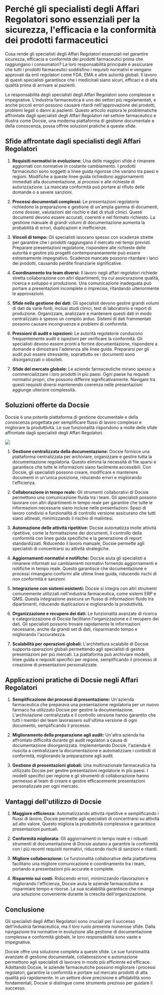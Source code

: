 # Perché gli specialisti degli Affari Regolatori sono essenziali per la sicurezza, l'efficacia e la conformità dei prodotti farmaceutici

Cosa rende gli specialisti degli Affari Regolatori essenziali nel garantire sicurezza, efficacia e conformità dei prodotti farmaceutici prima che raggiungano i consumatori? La loro responsabilità principale è assicurare che tutti i prodotti farmaceutici soddisfino i requisiti normativi e vengano approvati da enti regolatori come FDA, EMA e altre autorità globali. Il lavoro di questi specialisti garantisce che i medicinali siano sicuri, efficaci e di alta qualità prima di arrivare ai pazienti.

Le responsabilità degli specialisti degli Affari Regolatori sono complesse e impegnative. L'industria farmaceutica è uno dei settori più regolamentati, e anche piccoli errori possono causare ritardi nell'approvazione dei prodotti, problemi legali o danni ai pazienti. Questo articolo esplora le problematiche affrontate dagli specialisti degli Affari Regolatori nel settore farmaceutico e illustra come Docsie, una moderna piattaforma di gestione documentale e della conoscenza, possa offrire soluzioni pratiche a queste sfide.

## Sfide affrontate dagli specialisti degli Affari Regolatori

1. **Requisiti normativi in evoluzione:** Una delle maggiori sfide è rimanere aggiornati con normative in costante cambiamento. I prodotti farmaceutici sono soggetti a linee guida rigorose che variano tra paesi e regioni. Modifiche a queste linee guida richiedono aggiornamenti immediati alla documentazione, ai processi e alle richieste di autorizzazione. La mancata conformità può portare al rifiuto delle domande o a severe sanzioni.

2. **Processi documentali complessi:** Le presentazioni regolatorie richiedono la preparazione e gestione di un'ampia gamma di documenti, come dossier, valutazioni del rischio e dati di studi clinici. Questi documenti devono essere accurati, coerenti e nel formato richiesto. La gestione manuale di grandi volumi di documentazione aumenta la probabilità di errori, duplicazioni e inefficienze.

3. **Vincoli di tempo:** Gli specialisti lavorano spesso con scadenze strette per garantire che i prodotti raggiungano il mercato nei tempi previsti. Preparare presentazioni regolatorie, rispondere alle richieste delle autorità e gestire più progetti contemporaneamente può essere estremamente impegnativo. Scadenze mancate possono ritardare i lanci dei prodotti, causando perdite finanziarie significative.

4. **Coordinamento tra team diversi:** Il lavoro negli affari regolatori richiede stretta collaborazione con altri dipartimenti, tra cui assicurazione qualità, ricerca e sviluppo e produzione. Una comunicazione inadeguata può portare a presentazioni incomplete o imprecise, ritardando ulteriormente le approvazioni.

5. **Sfide nella gestione dei dati:** Gli specialisti devono gestire grandi volumi di dati da varie fonti, inclusi studi clinici, test di laboratorio e report di produzione. Organizzare, analizzare e mantenere questi dati in modo centralizzato è spesso un compito arduo. Sistemi di dati frammentati possono causare incongruenze e problemi di conformità.

6. **Pressioni di audit e ispezioni:** Le autorità regolatorie conducono frequentemente audit e ispezioni per verificare la conformità. Gli specialisti devono essere pronti a fornire documentazione, rispondere a domande e dimostrare l'aderenza alle linee guida. Prepararsi per gli audit può essere stressante, soprattutto se i documenti sono disorganizzati o obsoleti.

7. **Sfide del mercato globale:** Le aziende farmaceutiche mirano spesso a commercializzare i loro prodotti in più paesi. Ogni paese ha requisiti normativi propri, che possono differire significativamente. Navigare tra questi requisiti diversi mantenendo coerenza nelle presentazioni aggiunge ulteriore complessità.

## Soluzioni offerte da Docsie

Docsie è una potente piattaforma di gestione documentale e della conoscenza progettata per semplificare flussi di lavoro complessi e migliorare la produttività. Le sue funzionalità rispondono a molte delle sfide affrontate dagli specialisti degli Affari Regolatori.

![](https://cdn.docsie.io/workspace_PxAvC1Uenuc7ad6H3/doc_XyRNLa5cwc5POC0vL/file_2YLQLNsvYBlOnREjN/regulatory_affairs_ra_specialists_2_6a4d249b-6943-385d-3502-438575d8133e.jpg)

1. **Gestione centralizzata della documentazione:** Docsie fornisce una piattaforma centralizzata per archiviare, organizzare e gestire tutta la documentazione regolatoria. Questo elimina la necessità di file sparsi e garantisce che tutte le informazioni siano facilmente accessibili. Con Docsie, gli specialisti possono creare, modificare e mantenere documenti in un'unica posizione, riducendo errori e migliorando l'efficienza.

2. **Collaborazione in tempo reale:** Gli strumenti collaborativi di Docsie permettono una comunicazione fluida tra i team. Gli specialisti possono lavorare con altri dipartimenti in tempo reale per garantire che tutte le informazioni necessarie siano incluse nelle presentazioni. Spazi di lavoro condivisi e funzionalità di controllo versione assicurano che tutti siano allineati, minimizzando il rischio di malintesi.

3. **Automazione delle attività ripetitive:** Docsie automatizza molte attività ripetitive, come la formattazione dei documenti, il controllo della conformità con linee guida specifiche e la generazione di report standardizzati. Riducendo il lavoro manuale, Docsie permette agli specialisti di concentrarsi su attività strategiche.

4. **Aggiornamenti normativi e notifiche:** Docsie aiuta gli specialisti a rimanere informati sui cambiamenti normativi fornendo aggiornamenti e notifiche in tempo reale. Questo garantisce che documentazione e processi rimangano conformi alle ultime linee guida, riducendo rischi di non conformità e sanzioni.

5. **Integrazione con sistemi esistenti:** Docsie si integra con altri strumenti comunemente utilizzati nell'industria farmaceutica, come sistemi ERP e QMS. Questa integrazione assicura un flusso di informazioni fluido tra dipartimenti, riducendo duplicazioni e migliorando la produttività.

6. **Organizzazione e recupero dei dati:** Le funzionalità avanzate di ricerca e categorizzazione di Docsie facilitano l'organizzazione e il recupero dei dati. Gli specialisti possono trovare rapidamente le informazioni necessarie, anche da grandi set di dati, risparmiando tempo e migliorando l'accuratezza.

7. **Scalabilità per operazioni globali:** L'architettura scalabile di Docsie supporta operazioni globali permettendo agli specialisti di gestire presentazioni per più mercati. La piattaforma può archiviare modelli, linee guida e requisiti specifici per regione, semplificando il processo di creazione di presentazioni personalizzate.

## Applicazioni pratiche di Docsie negli Affari Regolatori

1. **Semplificazione dei processi di presentazione:** Un'azienda farmaceutica che preparava una presentazione regolatoria per un nuovo farmaco ha utilizzato Docsie per gestire la documentazione. L'archiviazione centralizzata e il controllo versione hanno garantito che tutti i membri del team lavorassero sull'ultima versione di ogni documento, semplificando il processo.

2. **Miglioramento della preparazione agli audit:** Un'altra azienda ha affrontato difficoltà durante gli audit regolatori a causa di documentazione disorganizzata. Implementando Docsie, l'azienda è riuscita a centralizzare la documentazione e automatizzare i controlli di conformità, migliorando la preparazione agli audit.

3. **Gestione di presentazioni globali:** Una multinazionale farmaceutica ha utilizzato Docsie per gestire presentazioni regolatorie in più paesi. I modelli specifici per regione e gli strumenti di collaborazione hanno permesso al team di creare e gestire efficacemente presentazioni personalizzate per ogni mercato.

## Vantaggi dell'utilizzo di Docsie

1. **Maggiore efficienza:** Automatizzando attività ripetitive e semplificando i flussi di lavoro, Docsie permette agli specialisti di concentrarsi su attività ad alto valore. Questo migliora la produttività complessiva e garantisce presentazioni puntuali.

2. **Conformità migliorata:** Gli aggiornamenti in tempo reale e i robusti strumenti di documentazione di Docsie aiutano a garantire la conformità con i più recenti requisiti normativi, riducendo rischi di sanzioni e ritardi.

3. **Migliore collaborazione:** Le funzionalità collaborative della piattaforma facilitano una migliore comunicazione e coordinamento tra i team, portando a presentazioni più accurate e complete.

4. **Risparmio sui costi:** Riducendo errori, minimizzando rilavorazioni e migliorando l'efficienza, Docsie aiuta le aziende farmaceutiche a risparmiare tempo e risorse. La sua scalabilità garantisce che rimanga una soluzione conveniente durante la crescita dell'organizzazione.

## Conclusione

Gli specialisti degli Affari Regolatori sono cruciali per il successo dell'industria farmaceutica, ma il loro ruolo presenta numerose sfide. Dalla navigazione tra normative in evoluzione alla gestione di documentazione complessa e conformità globale, le loro responsabilità sono vaste e impegnative.

Docsie offre una soluzione completa a queste sfide. Le sue funzionalità avanzate di gestione documentale, collaborazione e automazione permettono agli specialisti di lavorare in modo più efficiente ed efficace. Adottando Docsie, le aziende farmaceutiche possono migliorare i processi regolatori, garantire la conformità e portare sul mercato prodotti di alta qualità più rapidamente. In un settore dove precisione e affidabilità sono fondamentali, Docsie si distingue come strumento prezioso per guidare il successo.